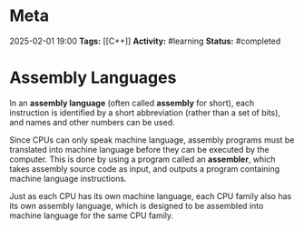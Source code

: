 # Meta
2025-02-01 19:00
**Tags:** [[C++]]
**Activity:** #learning 
**Status:** #completed 

# Assembly Languages

In an **assembly language** (often called **assembly** for short), each instruction is identified by a short abbreviation (rather than a set of bits), and names and other numbers can be used.

Since CPUs can only speak machine language, assembly programs must be translated into machine language before they can be executed by the computer. This is done by using a program called an **assembler**, which takes assembly source code as input, and outputs a program containing machine language instructions.

Just as each CPU has its own machine language, each CPU family also has its own assembly language, which is designed to be assembled into machine language for the same CPU family.